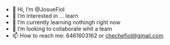 - 👋 Hi, I’m @JosueFiol
- 👀 I’m interested in ... learn 
- 🌱 I’m currently learning nothingh right now
- 💞️ I’m looking to collaborate whit a team
- 📫 How to reach me: 6461603162  or chechefiol@gmail.com

<!---
JosueFiol/JosueFiol is a ✨ special ✨ repository because its `README.md` (this file) appears on your GitHub profile.
You can click the Preview link to take a look at your changes.
--->
